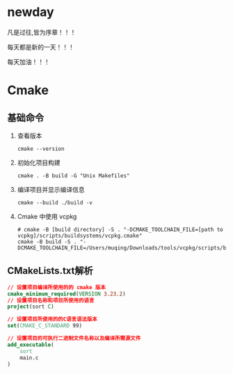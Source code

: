 # newday
凡是过往,皆为序章！！！

每天都是新的一天！！！

每天加油！！！

# Cmake

## 基础命令

1. 查看版本

   ```shell
   cmake --version
   ```

2. 初始化项目构建

   ```shell
   cmake . -B build -G "Unix Makefiles"
   ```

3. 编译项目并显示编译信息

   ```shell
   cmake --build ./build -v
   ```

4. Cmake 中使用 vcpkg

   ```shell
   # cmake -B [build directory] -S . "-DCMAKE_TOOLCHAIN_FILE=[path to vcpkg]/scripts/buildsystems/vcpkg.cmake"
   cmake -B build -S . "-DCMAKE_TOOLCHAIN_FILE=/Users/muqing/Downloads/tools/vcpkg/scripts/buildsystems/vcpkg.cmake"
   ```

   

## CMakeLists.txt解析

```cmake
// 设置项目编译所使用的的 cmake 版本
cmake_minimum_required(VERSION 3.23.2)
// 设置项目名称和项目所使用的语言
project(sort C)

// 设置项目所使用的的C语言语法版本
set(CMAKE_C_STANDARD 99)

// 设置项目的可执行二进制文件名称以及编译所需源文件
add_executable(
    sort
    main.c
)
```

